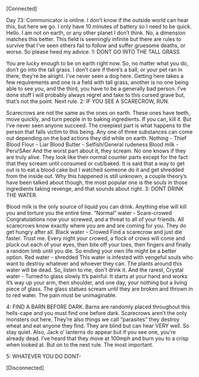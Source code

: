 [Connected]


Day 73: Communicator is online. I don’t know if the outside world can hear this, but here we go. I only have 10 minutes of battery so I need to be quick. Hello. I am not on earth, or any other planet I don’t think. No, a dimension matches this better. This field is seemingly infinite but there are rules to survive that I’ve seen others fail to follow and suffer gruesome deaths, or worse. So please heed my advice.
1: DONT GO INTO THE TALL GRASS


You are lucky enough to be on earth right now. So, no matter what you do, don’t go into the tall grass. I don’t care if there’s a ball, or your pet ran in there, they’re be alright. I’ve never seen a dog here. Getting here takes a few requirements and one is a field with tall grass, another is no one being able to see you, and the third, you have to be a generally bad person. I’ve done stuff I will probably always regret and take to this cursed grave but, that’s not the point.
Next rule.
2: IF YOU SEE A SCARECROW, RUN.


Scarecrows are not the same as the ones on earth. These ones have teeth, move quickly, and turn people in to baking ingredients. If you can, kill it. But I’ve never seen anyone succeed. The creepiest part is what happens to the person that falls victim to this being. Any one of three substances can come out depending on the bad actions they did while on earth.
Nothing - Thief
Blood Flour - Liar
Blood Butter - Selfish/General rudeness
Blood milk - Perv/SAer
And the worst part about it, they scream. No one knows if they are truly alive. They look like their normal counter parts except for the fact that they scream until consumed or cut/baked. It is said that a way to get out is to eat a blood cake but I watched someone do it and get shredded from the inside out. Why this happened is still unknown, a couple theory’s have been talked about though, the most popular one is the souls in those ingredients taking revenge, and that sounds about right.
3: DONT DRINK THE WATER.


Blood milk is the only source of liquid you can drink. Anything else will kill you and torture you the entire time.
“Normal” water - Scare-crowed
Congratulations now your screwed, and a threat to all of your friends. All scarecrows know exactly where you are and are coming for you. They do get hungry after all.
Black water - Crowed
Find a scarecrow and just die faster. Trust me. Every night your crowed, a flock of crows will come and pluck out each of your eyes, then bite off your toes, then fingers and finally a random limb until
you die. So ending your own life might be a better option.
Red water - shredded
This water is infested with vengeful souls who want to destroy whatever and whoever they can. The plants around this water will be dead. So, listen to me, don’t drink it.
And the rarest, 
Crystal water - Turned to glass slowly
It’s painful. It starts at your hand and works it’s way up your arm, then shoulder, and one day, your nothing but a living piece of glass. The glass statues scream until they are broken and thrown in to red water. The pain must be unimaginable.


4: FIND A BARN BEFORE DARK.
Barns are randomly placed throughout this hells-cape and you must find one before dark. Scarecrows aren’t the only monsters out here. They’re also things we call “parasites” they destroy wheat and eat anyone they find. They are blind but can hear VERY well. So stay quiet. Also, Jack o’ lanterns do appear but if you see one, you’re already dead. I’ve heard that they move at 100mph and burn you to a crisp when looked at. But on to the next rule. The most important.


5: WHATEVER YOU DO DONT-

[Disconnected]